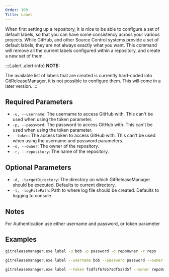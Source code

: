 ```yaml
---
Order: 100
Title: Label
---
```


When first setting up a repository, it is nice to be able to configure a set of
default labels, so that you can have some consistency across your various
projects.  While GitHub, and other Source Control systems provide a set of
default labels, they are not always exactly what you want.  This command will
remove all the current labels configured within a repository, and create a new
set of them.

:::{.alert .alert-info}
**NOTE:**

The available list of labels that are created is currently hard-coded into
GitReleaseManager, it is not possible to configure them.  This will come in a
later version.
:::

## **Required Parameters**

- `-u, --username`: The username to access GitHub with. This can't be used when
    using the token parameter.
- `-p, --password`: The password to access GitHub with. This can't be used when
    using the token parameter.
- `--token`: The access token to access GitHub with. This can't be used when
    using the username and password parameters.
- `-o, --owner`: The owner of the repository.
- `-r, --repository`: The name of the repository.

## **Optional Parameters**

- `-d, -targetDirectory`: The directory on which GitReleaseManager should be
    executed. Defaults to current directory.
- `-l, -logFilePath`: Path to where log file should be created. Defaults to
    logging to console.

## **Notes**

For Authentication use either username and password, or token parameter

## **Examples**

```bash
gitreleasemanager.exe label -u bob -p password -o repoOwner -r repo

gitreleasemanager.exe label --username bob --password password --owner repoOwner --repository repo

gitreleasemanager.exe label --token fsdfsf67657sdf5s7d5f --owner repoOwner --repository repo
```
